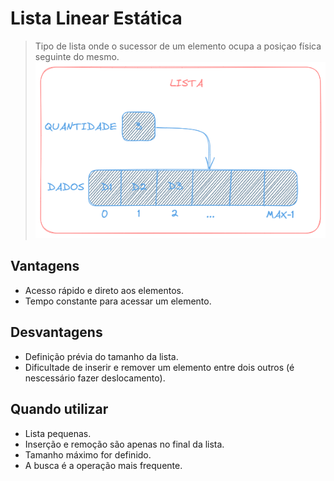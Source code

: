 # Lista Linear Estática
> Tipo de lista onde o sucessor de um elemento ocupa 
a posiçao física seguinte do mesmo.
<img src="../../doc_images/lista_linear_estatica.png"></img>

## Vantagens
- Acesso rápido e direto aos elementos.
- Tempo constante para acessar um elemento.

## Desvantagens
- Definição prévia do tamanho da lista.
- Dificultade de inserir e remover um elemento entre dois outros (é nescessário fazer deslocamento).

## Quando utilizar 
- Lista pequenas.
- Inserção e remoção são apenas no final da lista.
- Tamanho máximo for definido.
- A busca é a operação mais frequente.